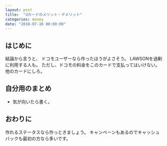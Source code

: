 ```yaml
---
layout: post
title:  "dカードのメリット・デメリット"
categories: money
date: "2018-07-10 00:00:00"
---
```


## はじめに

結論から言うと、
ドコモユーザーなら作ったほうがよさそう。
LAWSONを過剰に利用する人も。
ただし、ドコモの料金をこのカードで支払ってはいけない。
他のカードにしろ。

## 自分用のまとめ

- 気が向いたら書く。

## おわりに

作れるステータスなら作っときましょう。
キャンペーンもあるのでキャッシュバックも最初の方なら多いです。
